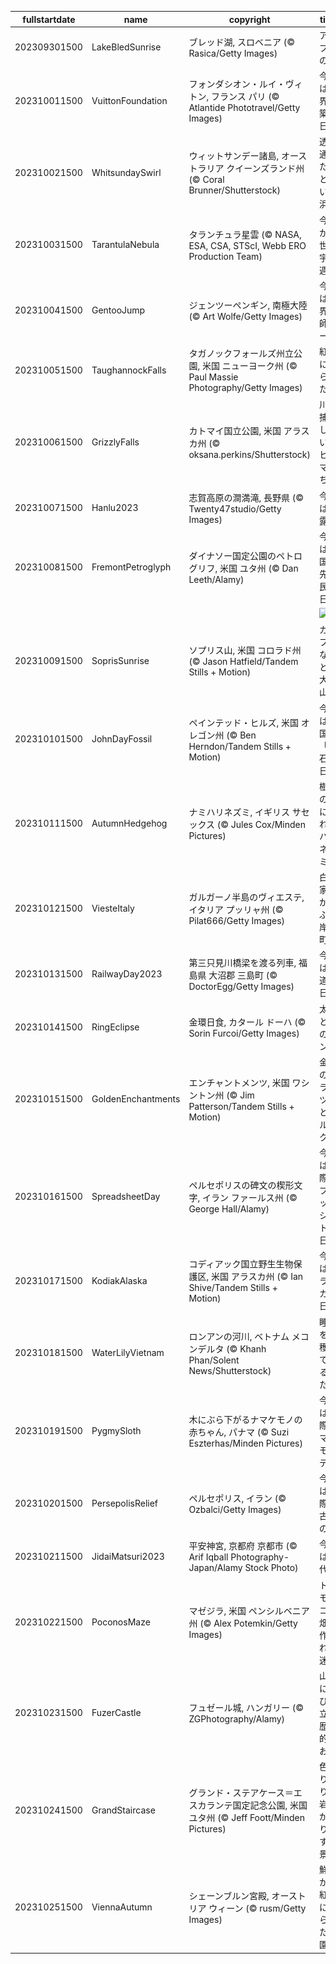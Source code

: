 |fullstartdate|name|copyright|title|image|
|--|--|--|--|--|
202309301500|LakeBledSunrise|ブレッド湖, スロベニア (© Rasica/Getty Images)|アルプスの瞳|![](/ja-JP/2023/10/202309301500LakeBledSunrise.jpg)|
202310011500|VuittonFoundation|フォンダシオン・ルイ・ヴィトン, フランス パリ (© Atlantide Phototravel/Getty Images)|今日は世界建築の日|![](/ja-JP/2023/10/202310011500VuittonFoundation.jpg)|
202310021500|WhitsundaySwirl|ウィットサンデー諸島, オーストラリア クイーンズランド州 (© Coral Brunner/Shutterstock)|透き通った海と白い砂浜|![](/ja-JP/2023/10/202310021500WhitsundaySwirl.jpg)|
202310031500|TarantulaNebula|タランチュラ星雲 (© NASA, ESA, CSA, STScI, Webb ERO Production Team)|今日から世界宇宙週間|![](/ja-JP/2023/10/202310031500TarantulaNebula.jpg)|
202310041500|GentooJump|ジェンツーペンギン, 南極大陸 (© Art Wolfe/Getty Images)|今日は世界教師デー|![](/ja-JP/2023/10/202310041500GentooJump.jpg)|
202310051500|TaughannockFalls|タガノックフォールズ州立公園, 米国 ニューヨーク州 (© Paul Massie Photography/Getty Images)|紅葉に彩られた滝|![](/ja-JP/2023/10/202310051500TaughannockFalls.jpg)|
202310061500|GrizzlyFalls|カトマイ国立公園, 米国 アラスカ州 (© oksana.perkins/Shutterstock)|川で捕食しているヒグマたち|![](/ja-JP/2023/10/202310061500GrizzlyFalls.jpg)|
202310071500|Hanlu2023|志賀高原の澗満滝, 長野県 (© Twenty47studio/Getty Images)|今日は寒露|![](/ja-JP/2023/10/202310071500Hanlu2023.jpg)|
202310081500|FremontPetroglyph|ダイナソー国定公園のペトログリフ, 米国 ユタ州 (© Dan Leeth/Alamy)|今日は米国の先住民の日|![](/ja-JP/2023/10/202310081500FremontPetroglyph.jpg)|
||||![](/ja-JP/2023/10/.jpg)|
202310091500|SoprisSunrise|ソプリス山, 米国 コロラド州 (© Jason Hatfield/Tandem Stills + Motion)|カラフルな森と雄大な山|![](/ja-JP/2023/10/202310091500SoprisSunrise.jpg)|
202310101500|JohnDayFossil|ペインテッド・ヒルズ, 米国 オレゴン州 (© Ben Herndon/Tandem Stills + Motion)|今日は米国の「化石の日」|![](/ja-JP/2023/10/202310101500JohnDayFossil.jpg)|
202310111500|AutumnHedgehog|ナミハリネズミ, イギリス サセックス (© Jules Cox/Minden Pictures)|樹皮の中に隠れるハリネズミ|![](/ja-JP/2023/10/202310111500AutumnHedgehog.jpg)|
202310121500|ViesteItaly|ガルガーノ半島のヴィエステ, イタリア プッリャ州 (© Pilat666/Getty Images)|白い家々が並ぶ海岸の町|![](/ja-JP/2023/10/202310121500ViesteItaly.jpg)|
202310131500|RailwayDay2023|第三只見川橋梁を渡る列車, 福島県 大沼郡 三島町 (© DoctorEgg/Getty Images)|今日は鉄道の日|![](/ja-JP/2023/10/202310131500RailwayDay2023.jpg)|
202310141500|RingEclipse|金環日食, カタール ドーハ (© Sorin Furcoi/Getty Images)|太陽と月のダンス|![](/ja-JP/2023/10/202310141500RingEclipse.jpg)|
202310151500|GoldenEnchantments|エンチャントメンツ, 米国 ワシントン州 (© Jim Patterson/Tandem Stills + Motion)|金色のカラマツ林とプルシク峰|![](/ja-JP/2023/10/202310151500GoldenEnchantments.jpg)|
202310161500|SpreadsheetDay|ペルセポリスの碑文の楔形文字, イラン ファールス州 (© George Hall/Alamy)|今日は国際スプレッドシートの日|![](/ja-JP/2023/10/202310161500SpreadsheetDay.jpg)|
202310171500|KodiakAlaska|コディアック国立野生生物保護区, 米国 アラスカ州 (© Ian Shive/Tandem Stills + Motion)|今日はアラスカの日|![](/ja-JP/2023/10/202310171500KodiakAlaska.jpg)|
202310181500|WaterLilyVietnam|ロンアンの河川, ベトナム メコンデルタ (© Khanh Phan/Solent News/Shutterstock)|睡蓮を収穫している人たち|![](/ja-JP/2023/10/202310181500WaterLilyVietnam.jpg)|
202310191500|PygmySloth|木にぶら下がるナマケモノの赤ちゃん, パナマ (© Suzi Eszterhas/Minden Pictures)|今日は国際ナマケモノデー|![](/ja-JP/2023/10/202310191500PygmySloth.jpg)|
202310201500|PersepolisRelief|ペルセポリス, イラン (© Ozbalci/Getty Images)|今日は国際考古学の日|![](/ja-JP/2023/10/202310201500PersepolisRelief.jpg)|
202310211500|JidaiMatsuri2023|平安神宮, 京都府 京都市 (© Arif Iqball Photography-Japan/Alamy Stock Photo)|今日は時代祭|![](/ja-JP/2023/10/202310211500JidaiMatsuri2023.jpg)|
202310221500|PoconosMaze|マゼジラ, 米国 ペンシルベニア州 (© Alex Potemkin/Getty Images)|トウモロコシ畑に作られた迷路|![](/ja-JP/2023/10/202310221500PoconosMaze.jpg)|
202310231500|FuzerCastle|フュゼール城, ハンガリー (© ZGPhotography/Alamy)|山頂にそびえ立つ歴史的なお城|![](/ja-JP/2023/10/202310231500FuzerCastle.jpg)|
202310241500|GrandStaircase|グランド・ステアケース＝エスカランテ国定記念公園, 米国 ユタ州 (© Jeff Foott/Minden Pictures)|色とりどりの岩石が作り出す絶景|![](/ja-JP/2023/10/202310241500GrandStaircase.jpg)|
202310251500|ViennaAutumn|シェーンブルン宮殿, オーストリア ウィーン (© rusm/Getty Images)|鮮やかな紅葉に彩られた庭園|![](/ja-JP/2023/10/202310251500ViennaAutumn.jpg)|
